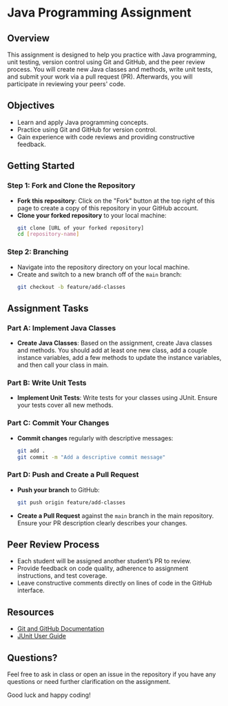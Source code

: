 # Java Programming Assignment

## Overview

This assignment is designed to help you practice with Java programming, unit testing, version control using Git and GitHub, and the peer review process. You will create new Java classes and methods, write unit tests, and submit your work via a pull request (PR). Afterwards, you will participate in reviewing your peers' code.

## Objectives

- Learn and apply Java programming concepts.
- Practice using Git and GitHub for version control.
- Gain experience with code reviews and providing constructive feedback.

## Getting Started

### Step 1: Fork and Clone the Repository

- **Fork this repository**: Click on the "Fork" button at the top right of this page to create a copy of this repository in your GitHub account.
- **Clone your forked repository** to your local machine:
  ```bash
  git clone [URL of your forked repository]
  cd [repository-name]
  ```

### Step 2: Branching

- Navigate into the repository directory on your local machine.
- Create and switch to a new branch off of the `main` branch:
  ```bash
  git checkout -b feature/add-classes
  ```

## Assignment Tasks

### Part A: Implement Java Classes

- **Create Java Classes**: Based on the assignment, create Java classes and methods. You should add at least one new class, add a couple instance variables, add a few methods to update the instance variables, and then call your class in main.

### Part B: Write Unit Tests

- **Implement Unit Tests**: Write tests for your classes using JUnit. Ensure your tests cover all new methods.

### Part C: Commit Your Changes

- **Commit changes** regularly with descriptive messages:
  ```bash
  git add .
  git commit -m "Add a descriptive commit message"
  ```

### Part D: Push and Create a Pull Request

- **Push your branch** to GitHub:
  ```bash
  git push origin feature/add-classes
  ```
- **Create a Pull Request** against the `main` branch in the main repository. Ensure your PR description clearly describes your changes.

## Peer Review Process

- Each student will be assigned another student’s PR to review.
- Provide feedback on code quality, adherence to assignment instructions, and test coverage.
- Leave constructive comments directly on lines of code in the GitHub interface.


## Resources

- [Git and GitHub Documentation](https://docs.github.com)
- [JUnit User Guide](https://junit.org/junit5/docs/current/user-guide/)

## Questions?

Feel free to ask in class or open an issue in the repository if you have any questions or need further clarification on the assignment.

Good luck and happy coding!
